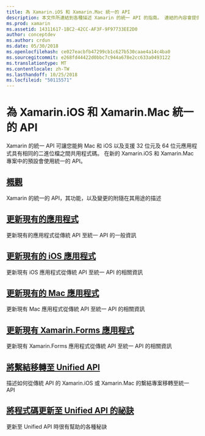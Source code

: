 ```yaml
---
title: 為 Xamarin.iOS 和 Xamarin.Mac 統一的 API
description: 本文件所連結到各種描述 Xamarin 的統一 API 的指南。 連結的內容會提供統一的 API 的概觀，並討論如何移轉現有的專案。
ms.prod: xamarin
ms.assetid: 14311617-1BC2-42CC-AF3F-9F97733EE2D0
author: conceptdev
ms.author: crdun
ms.date: 05/30/2018
ms.openlocfilehash: ce027eacbfb47299cb1c627b530caae4a14c4ba0
ms.sourcegitcommit: e268fd44422d0bbc7c944a678e2cc633a0493122
ms.translationtype: MT
ms.contentlocale: zh-TW
ms.lasthandoff: 10/25/2018
ms.locfileid: "50115571"
---
```

# <a name="unified-api-for-xamarinios-and-xamarinmac"></a>為 Xamarin.iOS 和 Xamarin.Mac 統一的 API

Xamarin 的統一 API 可讓您能夠 Mac 和 iOS 以及支援 32 位元及 64 位元應用程式具有相同的二進位檔之間共用程式碼。 在新的 Xamarin.iOS 和 Xamarin.Mac 專案中的預設會使用統一的 API。

## <a name="overviewoverviewmd"></a>[概觀](overview.md)

Xamarin 的統一的 API，其功能，以及變更的附隨在其用途的描述

## <a name="update-existing-appsupdating-appsmd"></a>[更新現有的應用程式](updating-apps.md)

更新現有的應用程式從傳統 API 至統一 API 的一般資訊

## <a name="updating-existing-ios-appsupdating-ios-appsmd"></a>[更新現有的 iOS 應用程式](updating-ios-apps.md)

更新現有 iOS 應用程式從傳統 API 至統一 API 的相關資訊

## <a name="updating-existing-mac-appsupdating-mac-appsmd"></a>[更新現有的 Mac 應用程式](updating-mac-apps.md)

更新現有 Mac 應用程式從傳統 API 至統一 API 的相關資訊

## <a name="update-existing-xamarinforms-appsupdating-xamarin-forms-appsmd"></a>[更新現有 Xamarin.Forms 應用程式](updating-xamarin-forms-apps.md)

更新現有 Xamarin.Forms 應用程式從傳統 API 至統一 API 的相關資訊

## <a name="migrating-a-binding-to-the-unified-apiupdate-bindingmd"></a>[將繫結移轉至 Unified API](update-binding.md)

描述如何從傳統 API 的 Xamarin.iOS 或 Xamarin.Mac 的繫結專案移轉至統一 API

## <a name="tips-for-updating-code-to-the-unified-apiupdating-tipsmd"></a>[將程式碼更新至 Unified API 的祕訣](updating-tips.md)

更新至 Unified API 時很有幫助的各種秘訣

